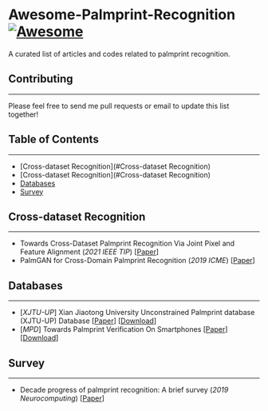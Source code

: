 # Awesome-Palmprint-Recognition [![Awesome](https://awesome.re/badge.svg)](https://awesome.re)
A curated list of articles and codes related to palmprint recognition. 

## Contributing
***

Please feel free to send me pull requests or email to update this list together!


## Table of Contents
***

- [Cross-dataset Recognition](#Cross-dataset Recognition)
- [Cross-dataset Recognition](#Cross-dataset Recognition) 
- [Databases](#databases) 
- [Survey](#survey)


<!--
- [Target-specific Face Forgery](#target-specific-face-forgery)        
    - [Face Swap](#face-swap)        
    - [Face Manipulation](#face-manipulation)            
        - [Attribute Manipulation](#attribute-manipulation)            
        - [Expression Reenactment](#expression-reenactment)            
        - [Cross-modality Driven](#cross-modality-driven)    
- [Target-generic Face Forgery](#target-generic-face-forgery)    
- [Face Forgery Detection](#face-forgery-detection)        
    - [Spatial Clue for Detection](#spatial-clue-for-detection)        
    - [Temporal Clue for Detection](#temporal-clue-for-detection)        
    - [Generalizable Detection](#generalizable-forgery-detection)        
    - [Spoofing Detection](#spoofing-forgery-detection)    
- [Databases](#databases)    
- [Survey](#survey)    -->

## Cross-dataset Recognition
***
* Towards Cross-Dataset Palmprint Recognition Via Joint Pixel and Feature Alignment (*2021 IEEE TIP*) [[Paper](https://ieeexplore.ieee.org/document/9382111)]
* PalmGAN for Cross-Domain Palmprint Recognition (*2019 ICME*) [[Paper](https://ieeexplore.ieee.org/document/8784757)]
## Databases
***
* [*XJTU-UP*] Xian Jiaotong University Unconstrained Palmprint database (XJTU-UP) Database [[Paper](https://ieeexplore.ieee.org/document/9335244)] [[Download](http://gr.xjtu.edu.cn/en/web/bell/resource)]
* [*MPD*] Towards Palmprint Verification On Smartphones [[Paper](https://arxiv.org/pdf/2003.13266.pdf)] [[Download](https://cslinzhang.github.io/MobilePalmPrint/)]

## Survey
***
* Decade progress of palmprint recognition: A brief survey (*2019 Neurocomputing*) [[Paper](https://www.sciencedirect.com/science/article/pii/S0925231218309597)]

<!--
## Target-specific Face Forgery
***
### Face Swap
* deepfakes/faceswap (*Github*) [[Code](https://github.com/deepfakes/faceswap)]
* iperov/DeepFaceLab (*Github*) [[Paper](https://arxiv.org/pdf/2005.05535.pdf)] [[Code](https://github.com/iperov/DeepFaceLab)]
* Fast face-swap using convolutional neural networks (*2017 ICCV*) [[Paper](http://openaccess.thecvf.com/content_ICCV_2017/papers/Korshunova_Fast_Face-Swap_Using_ICCV_2017_paper.pdf)]
* On face segmentation, face swapping, and face perception (*2018 FG*) [[Paper](https://arxiv.org/abs/1704.06729)] [[Code](https://github.com/YuvalNirkin/face_swap)]
* RSGAN: face swapping and editing using face and hair representation in latent spaces (*2018 arXiv*) [[Paper](https://arxiv.org/abs/1804.03447)]
* FSNet: An identity-aware generative model for image-based face swapping (*2018 ACCV*) [[Paper](https://arxiv.org/abs/1811.12666)]
* Towards open-set identity preserving face synthesis (*2018 CVPR*) [[Paper](http://openaccess.thecvf.com/content_cvpr_2018/papers/Bao_Towards_Open-Set_Identity_CVPR_2018_paper.pdf)]
* FSGAN: Subject Agnostic Face Swapping and Reenactment (*2019 ICCV*) [[Paper](http://openaccess.thecvf.com/content_ICCV_2019/papers/Nirkin_FSGAN_Subject_Agnostic_Face_Swapping_and_Reenactment_ICCV_2019_paper.pdf)] [[Code](https://github.com/YuvalNirkin/fsgan)]
* Deepfakes for Medical Video De-Identification: Privacy Protection and Diagnostic Information Preservation (*202003 arXiv*) [[Paper](https://arxiv.org/pdf/2003.00813.pdf)]
* Advancing High Fidelity Identity Swapping for Forgery Detection (*2020 CVPR*) [[Paper](https://openaccess.thecvf.com/content_CVPR_2020/papers/Li_Advancing_High_Fidelity_Identity_Swapping_for_Forgery_Detection_CVPR_2020_paper.pdf)] [[arXiv version](https://arxiv.org/abs/1912.13457)]
* Using GANs to Synthesise Minimum Training Data for Deepfake Generation (*202011 arXiv*) [[Paper](https://arxiv.org/abs/2011.05421)]
* -->

